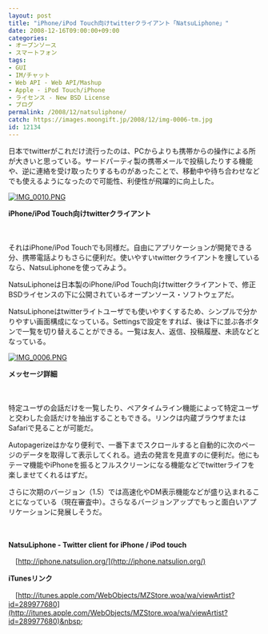 ```yaml
---
layout: post
title: "iPhone/iPod Touch向けtwitterクライアント「NatsuLiphone」"
date: 2008-12-16T09:00:00+09:00
categories:
- オープンソース
- スマートフォン
tags: 
- GUI
- IM/チャット
- Web API - Web API/Mashup
- Apple - iPod Touch/iPhone
- ライセンス - New BSD License
- ブログ
permalink: /2008/12/natsuliphone/
catch: https://images.moongift.jp/2008/12/img-0006-tm.jpg
id: 12134
---
```

日本でtwitterがこれだけ流行ったのは、PCからよりも携帯からの操作による所が大きいと思っている。サードパーティ製の携帯メールで投稿したりする機能や、逆に連絡を受け取ったりするものがあったことで、移動中や待ち合わせなどでも使えるようになったので可能性、利便性が飛躍的に向上した。

  

[![IMG_0010.PNG](https://images.moongift.jp/2008/12/img-0010-tm1.jpg)](https://images.moongift.jp/2008/12/img-00101.png)  
  
**iPhone/iPod Touch向けtwitterクライアント**

  

　

  

それはiPhone/iPod Touchでも同様だ。自由にアプリケーションが開発できる分、携帯電話よりもさらに便利だ。使いやすいtwitterクライアントを捜しているなら、NatsuLiphoneを使ってみよう。

  

NatsuLiphoneは日本製のiPhone/iPod Touch向けtwitterクライアントで、修正BSDライセンスの下に公開されているオープンソース・ソフトウェアだ。

  
  
<!--more-->  

NatsuLiphoneはtwitterライトユーザでも使いやすくするため、シンプルで分かりやすい画面構成になっている。Settingsで設定をすれば、後は下に並ぶ各ボタンで一覧を切り替えることができる。一覧は友人、返信、投稿履歴、未読などとなっている。

  

[![IMG_0006.PNG](https://images.moongift.jp/2008/12/img-0006-tm.jpg)](https://images.moongift.jp/2008/12/img-0006.png)  
  
**メッセージ詳細**

  

　

  

特定ユーザの会話だけを一覧したり、ペアタイムライン機能によって特定ユーザと交わした会話だけを抽出することもできる。リンクは内蔵ブラウザまたはSafariで見ることが可能だ。

  

Autopagerizeはかなり便利で、一番下までスクロールすると自動的に次のページのデータを取得して表示してくれる。過去の発言を見直すのに便利だ。他にもテーマ機能やiPhoneを振るとフルスクリーンになる機能などでtwitterライフを楽しませてくれるはずだ。

  

さらに次期のバージョン（1.5）では高速化やDM表示機能などが盛り込まれることになっている（現在審査中）。さらなるバージョンアップでもっと面白いアプリケーションに発展しそうだ。

  

　

  

**NatsuLiphone - Twitter client for iPhone / iPod touch**

  

　[http://iphone.natsulion.org/](http://iphone.natsulion.org/)

  

**iTunesリンク**  
  
　[http://itunes.apple.com/WebObjects/MZStore.woa/wa/viewArtist?id=289977680](http://itunes.apple.com/WebObjects/MZStore.woa/wa/viewArtist?id=289977680)&nbsp;&nbsp;

  
